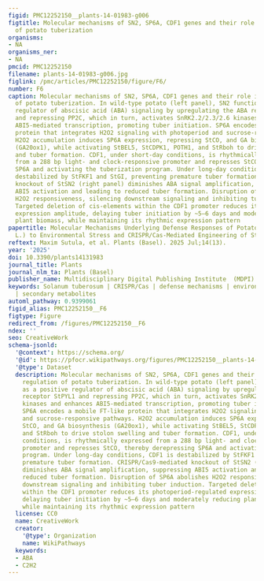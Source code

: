 ```yaml
---
figid: PMC12252150__plants-14-01983-g006
figtitle: Molecular mechanisms of SN2, SP6A, CDF1 genes and their role in the regulation
  of potato tuberization
organisms:
- NA
organisms_ner:
- NA
pmcid: PMC12252150
filename: plants-14-01983-g006.jpg
figlink: /pmc/articles/PMC12252150/figure/F6/
number: F6
caption: Molecular mechanisms of SN2, SP6A, CDF1 genes and their role in the regulation
  of potato tuberization. In wild-type potato (left panel), SN2 functions as a positive
  regulator of abscisic acid (ABA) signaling by upregulating the ABA receptor StPYL1
  and repressing PP2C, which in turn, activates SnRK2.2/2.3/2.6 kinases and enhances
  ABI5-mediated transcription, promoting tuber initiation. SP6A encodes a mobile FT-like
  protein that integrates H2O2 signaling with photoperiod and sucrose-responsive pathways.
  H2O2 accumulation induces SP6A expression, repressing StCO, and GA biosynthesis
  (GA20ox1), while activating StBEL5, StCDPK1, POTH1, and StRboh to drive stolon swelling
  and tuber formation. CDF1, under short-day conditions, is rhythmically expressed
  from a 288 bp light- and clock-responsive promoter and represses StCO, thereby derepressing
  SP6A and activating the tuberization program. Under long-day conditions, CDF1 is
  destabilized by StFKF1 and StGI, preventing premature tuber formation. CRISPR/Cas9-mediated
  knockout of StSN2 (right panel) diminishes ABA signal amplification, suppressing
  ABI5 activation and leading to reduced tuber formation. Disruption of SP6A abolishes
  H2O2 responsiveness, silencing downstream signaling and inhibiting tuber induction.
  Targeted deletion of cis-elements within the CDF1 promoter reduces its photoperiod-regulated
  expression amplitude, delaying tuber initiation by ~5–6 days and moderately reducing
  plant biomass, while maintaining its rhythmic expression pattern
papertitle: Molecular Mechanisms Underlying Defense Responses of Potato (Solanum tuberosum
  L.) to Environmental Stress and CRISPR/Cas-Mediated Engineering of Stress Tolerance
reftext: Maxim Sutula, et al. Plants (Basel). 2025 Jul;14(13).
year: '2025'
doi: 10.3390/plants14131983
journal_title: Plants
journal_nlm_ta: Plants (Basel)
publisher_name: Multidisciplinary Digital Publishing Institute  (MDPI)
keywords: Solanum tuberosum | CRISPR/Cas | defense mechanisms | environmental stresses
  | secondary metabolites
automl_pathway: 0.9399061
figid_alias: PMC12252150__F6
figtype: Figure
redirect_from: /figures/PMC12252150__F6
ndex: ''
seo: CreativeWork
schema-jsonld:
  '@context': https://schema.org/
  '@id': https://pfocr.wikipathways.org/figures/PMC12252150__plants-14-01983-g006.html
  '@type': Dataset
  description: Molecular mechanisms of SN2, SP6A, CDF1 genes and their role in the
    regulation of potato tuberization. In wild-type potato (left panel), SN2 functions
    as a positive regulator of abscisic acid (ABA) signaling by upregulating the ABA
    receptor StPYL1 and repressing PP2C, which in turn, activates SnRK2.2/2.3/2.6
    kinases and enhances ABI5-mediated transcription, promoting tuber initiation.
    SP6A encodes a mobile FT-like protein that integrates H2O2 signaling with photoperiod
    and sucrose-responsive pathways. H2O2 accumulation induces SP6A expression, repressing
    StCO, and GA biosynthesis (GA20ox1), while activating StBEL5, StCDPK1, POTH1,
    and StRboh to drive stolon swelling and tuber formation. CDF1, under short-day
    conditions, is rhythmically expressed from a 288 bp light- and clock-responsive
    promoter and represses StCO, thereby derepressing SP6A and activating the tuberization
    program. Under long-day conditions, CDF1 is destabilized by StFKF1 and StGI, preventing
    premature tuber formation. CRISPR/Cas9-mediated knockout of StSN2 (right panel)
    diminishes ABA signal amplification, suppressing ABI5 activation and leading to
    reduced tuber formation. Disruption of SP6A abolishes H2O2 responsiveness, silencing
    downstream signaling and inhibiting tuber induction. Targeted deletion of cis-elements
    within the CDF1 promoter reduces its photoperiod-regulated expression amplitude,
    delaying tuber initiation by ~5–6 days and moderately reducing plant biomass,
    while maintaining its rhythmic expression pattern
  license: CC0
  name: CreativeWork
  creator:
    '@type': Organization
    name: WikiPathways
  keywords:
  - ABA
  - C2H2
---
```

